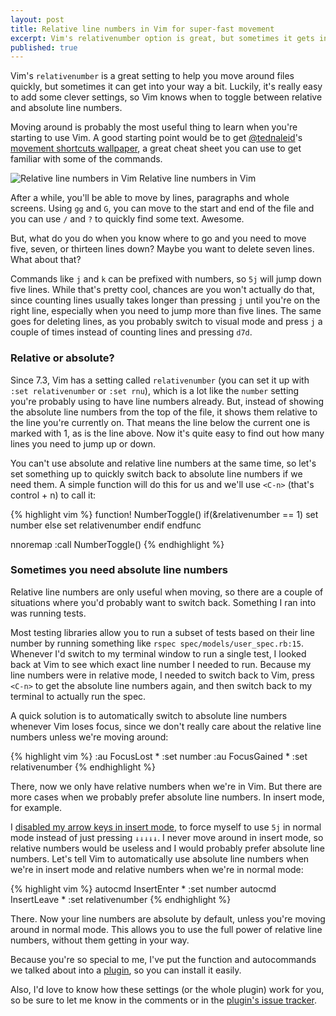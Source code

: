 ```yaml
---
layout: post
title: Relative line numbers in Vim for super-fast movement
excerpt: Vim's relativenumber option is great, but sometimes it gets into your way a bit. With some clever settings, let's set it up so it just works.
published: true
---
```


Vim's <code>relativenumber</code> is a great setting to help you move around files quickly, but sometimes it can get into your way a bit. Luckily, it's really easy to add some clever settings, so Vim knows when to toggle between relative and absolute line numbers.

Moving around is probably the most useful thing to learn when you're starting to use Vim. A good starting point would be to get [@tednaleid](http://twitter.com/#!/tednaleid "Ted Naleid")'s [movement shortcuts wallpaper](http://naleid.com/blog/2010/10/04/vim-movement-shortcuts-wallpaper), a great cheat sheet you can use to get familiar with some of the commands.

![Relative line numbers in Vim](http://jeffkreeftmeijer.com/images/relativenumber.png)
<span class="small">Relative line numbers in Vim</span>

After a while, you'll be able to move by lines, paragraphs and whole screens. Using `gg` and `G`, you can move to the start and end of the file and you can use `/` and `?` to quickly find some text. Awesome.

But, what do you do when you know where to go and you need to move five, seven, or thirteen lines down? Maybe you want to delete seven lines. What about that?

Commands like `j` and `k` can be prefixed with numbers, so `5j` will jump down five lines. While that's pretty cool, chances are you won't actually do that, since counting lines usually takes longer than pressing `j` until you're on the right line, especially when you need to jump more than five lines. The same goes for deleting lines, as you probably switch to visual mode and press `j` a couple of times instead of counting lines and pressing `d7d`.

### Relative or absolute?

Since 7.3, Vim has a setting called `relativenumber` (you can set it up with `:set relativenumber` or `:set rnu`), which is a lot like the `number` setting you're probably using to have line numbers already. But, instead of showing the absolute line numbers from the top of the file, it shows them relative to the line you're currently on. That means the line below the current one is marked with 1, as is the line above. Now it's quite easy to find out how many lines you need to jump up or down.


You can't use absolute and relative line numbers at the same time, so let's set something up to quickly switch back to absolute line numbers if we need them. A simple function will do this for us and we'll use `<C-n>` (that's control + n) to call it:

{% highlight vim %}
function! NumberToggle()
  if(&relativenumber == 1)
    set number
  else
    set relativenumber
  endif
endfunc

nnoremap <C-n> :call NumberToggle()<cr>
{% endhighlight %}

### Sometimes you need absolute line numbers

Relative line numbers are only useful when moving, so there are a couple of situations where you'd probably want to switch back. Something I ran into was running tests.

Most testing libraries allow you to run a subset of tests based on their line number by running something like `rspec spec/models/user_spec.rb:15`. Whenever I'd switch to my terminal window to run a single test, I looked back at Vim to see which exact line number I needed to run. Because my line numbers were in relative mode, I needed to switch back to Vim, press `<C-n>` to get the absolute line numbers again, and then switch back to my terminal to actually run the spec.

A quick solution is to automatically switch to absolute line numbers whenever Vim loses focus, since we don't really care about the relative line numbers unless we're moving around:

{% highlight vim %}
:au FocusLost * :set number
:au FocusGained * :set relativenumber
{% endhighlight %}

There, now we only have relative numbers when we're in Vim. But there are more cases when we probably prefer absolute line numbers. In insert mode, for example.

I [disabled my arrow keys in insert mode](https://github.com/jeffkreeftmeijer/dotfiles/blob/master/home/.vim/config/hjkl.vim), to force myself to use `5j` in normal mode instead of just pressing `↓↓↓↓↓`. I never move around in insert mode, so relative numbers would be useless and I would probably prefer absolute line numbers. Let's tell Vim to automatically use absolute line numbers when we're in insert mode and relative numbers when we're in normal mode:

{% highlight vim %}
autocmd InsertEnter * :set number
autocmd InsertLeave * :set relativenumber
{% endhighlight %}

There. Now your line numbers are absolute by default, unless you're moving around in normal mode. This allows you to use the full power of relative line numbers, without them getting in your way.

Because you're so special to me, I've put the function and autocommands we talked about into a [plugin](https://github.com/jeffkreeftmeijer/vim-numbertoggle), so you can install it easily.

Also, I'd love to know how these settings (or the whole plugin) work for you, so be sure to let me know in the comments or in the [plugin's issue tracker](https://github.com/jeffkreeftmeijer/vim-numbertoggle/issues).
